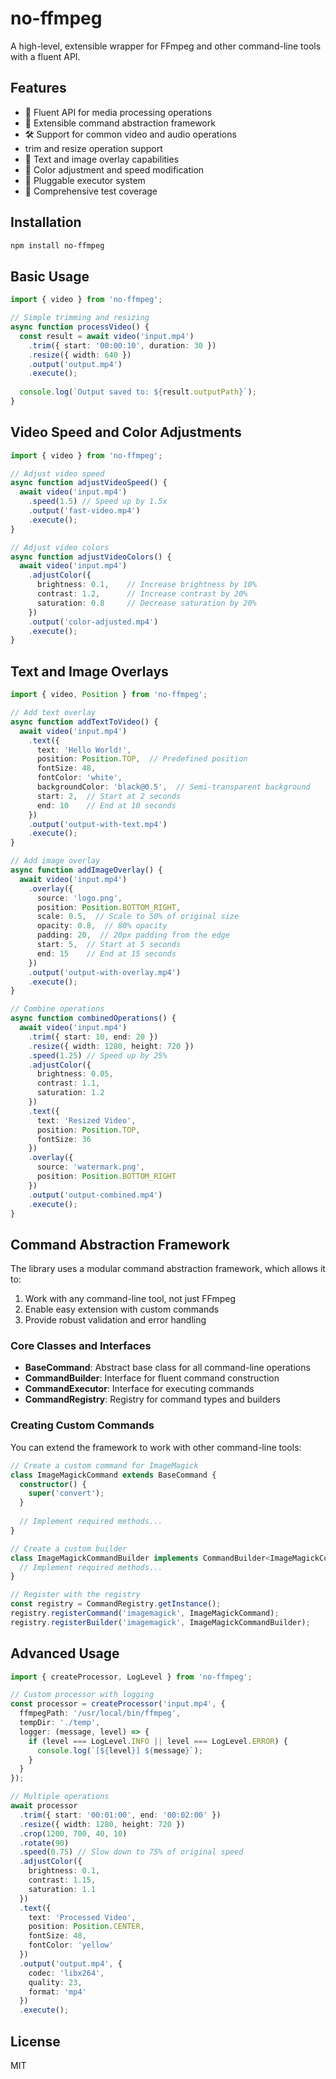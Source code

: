 # no-ffmpeg

A high-level, extensible wrapper for FFmpeg and other command-line tools with a fluent API.

## Features

- 🔄 Fluent API for media processing operations
- 🧩 Extensible command abstraction framework
- 🛠️ Support for common video and audio operations
 - trim and resize operation support
- 📝 Text and image overlay capabilities
- 🎨 Color adjustment and speed modification
- 🔌 Pluggable executor system
- 🧪 Comprehensive test coverage

## Installation

```bash
npm install no-ffmpeg
```

## Basic Usage

```typescript
import { video } from 'no-ffmpeg';

// Simple trimming and resizing
async function processVideo() {
  const result = await video('input.mp4')
    .trim({ start: '00:00:10', duration: 30 })
    .resize({ width: 640 })
    .output('output.mp4')
    .execute();
  
  console.log(`Output saved to: ${result.outputPath}`);
}
```

## Video Speed and Color Adjustments

```typescript
import { video } from 'no-ffmpeg';

// Adjust video speed
async function adjustVideoSpeed() {
  await video('input.mp4')
    .speed(1.5) // Speed up by 1.5x
    .output('fast-video.mp4')
    .execute();
}

// Adjust video colors
async function adjustVideoColors() {
  await video('input.mp4')
    .adjustColor({
      brightness: 0.1,    // Increase brightness by 10%
      contrast: 1.2,      // Increase contrast by 20%
      saturation: 0.8     // Decrease saturation by 20%
    })
    .output('color-adjusted.mp4')
    .execute();
}
```

## Text and Image Overlays

```typescript
import { video, Position } from 'no-ffmpeg';

// Add text overlay
async function addTextToVideo() {
  await video('input.mp4')
    .text({
      text: 'Hello World!',
      position: Position.TOP,  // Predefined position
      fontSize: 48,
      fontColor: 'white',
      backgroundColor: 'black@0.5',  // Semi-transparent background
      start: 2,  // Start at 2 seconds
      end: 10    // End at 10 seconds
    })
    .output('output-with-text.mp4')
    .execute();
}

// Add image overlay
async function addImageOverlay() {
  await video('input.mp4')
    .overlay({
      source: 'logo.png',
      position: Position.BOTTOM_RIGHT,
      scale: 0.5,  // Scale to 50% of original size
      opacity: 0.8,  // 80% opacity
      padding: 20,  // 20px padding from the edge
      start: 5,  // Start at 5 seconds
      end: 15    // End at 15 seconds
    })
    .output('output-with-overlay.mp4')
    .execute();
}

// Combine operations
async function combinedOperations() {
  await video('input.mp4')
    .trim({ start: 10, end: 20 })
    .resize({ width: 1280, height: 720 })
    .speed(1.25) // Speed up by 25%
    .adjustColor({
      brightness: 0.05,
      contrast: 1.1,
      saturation: 1.2
    })
    .text({
      text: 'Resized Video',
      position: Position.TOP,
      fontSize: 36
    })
    .overlay({
      source: 'watermark.png',
      position: Position.BOTTOM_RIGHT
    })
    .output('output-combined.mp4')
    .execute();
}
```

## Command Abstraction Framework

The library uses a modular command abstraction framework, which allows it to:

1. Work with any command-line tool, not just FFmpeg
2. Enable easy extension with custom commands
3. Provide robust validation and error handling

### Core Classes and Interfaces

- **BaseCommand**: Abstract base class for all command-line operations
- **CommandBuilder**: Interface for fluent command construction
- **CommandExecutor**: Interface for executing commands
- **CommandRegistry**: Registry for command types and builders

### Creating Custom Commands

You can extend the framework to work with other command-line tools:

```typescript
// Create a custom command for ImageMagick
class ImageMagickCommand extends BaseCommand {
  constructor() {
    super('convert');
  }
  
  // Implement required methods...
}

// Create a custom builder
class ImageMagickCommandBuilder implements CommandBuilder<ImageMagickCommand> {
  // Implement required methods...
}

// Register with the registry
const registry = CommandRegistry.getInstance();
registry.registerCommand('imagemagick', ImageMagickCommand);
registry.registerBuilder('imagemagick', ImageMagickCommandBuilder);
```

## Advanced Usage

```typescript
import { createProcessor, LogLevel } from 'no-ffmpeg';

// Custom processor with logging
const processor = createProcessor('input.mp4', {
  ffmpegPath: '/usr/local/bin/ffmpeg',
  tempDir: './temp',
  logger: (message, level) => {
    if (level === LogLevel.INFO || level === LogLevel.ERROR) {
      console.log(`[${level}] ${message}`);
    }
  }
});

// Multiple operations
await processor
  .trim({ start: '00:01:00', end: '00:02:00' })
  .resize({ width: 1280, height: 720 })
  .crop(1200, 700, 40, 10)
  .rotate(90)
  .speed(0.75) // Slow down to 75% of original speed
  .adjustColor({
    brightness: 0.1,
    contrast: 1.15,
    saturation: 1.1
  })
  .text({
    text: 'Processed Video',
    position: Position.CENTER,
    fontSize: 48,
    fontColor: 'yellow'
  })
  .output('output.mp4', {
    codec: 'libx264',
    quality: 23,
    format: 'mp4'
  })
  .execute();
```

## License

MIT